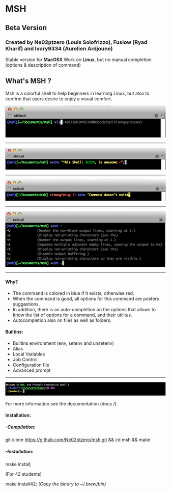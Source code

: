 # MSH
## Beta Version


### Created by Ne02ptzero (Louis Solofrizzo), Fusiow (Ryad Kharif) and Ivory9334 (Aurelien Ardjoune)

Stable version for **MacOSX**
Work on **Linux**, but no manual completion (options & description of command)

## What's MSH ?
Msh is a colorful shell to help beginners in learning Linux, but also to confirm that users desire to enjoy a visual comfort. 

![alt text](screens/screen1.png)
____

![alt text](screens/screen2.png)

____

![alt text](screens/screen3.png)

____

![alt text](screens/screen5.png)

____

#### Why? 
- The command is colored in blue if it exists, otherwise red. 
- When the command is good, all options for this command are posters suggestions. 
- In addition, there is an auto-completion on the options that allows to know the list of options for a command, and their utilites. 
- Autocompletion also on files as well as folders. 

#### Builtins: 
- Builtins environment (env, setenv and unsetenv) 
- Alias 
- Local Variables 
- Job Control 
- Configuration file 
- Advanced prompt

____

![alt text](screens/screen4.png)

For more information see the documentation (docs /).

#### Installation: 
##### -Compilation: 
git clone https://github.com/Ne02ptzero/msh.git && cd msh && make
##### -Installation:
make install;

(For 42 students)

make install42;  *(Copy the binary to ~/.brew/bin)*
